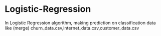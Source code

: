 # Logistic-Regression
In Logistic Regression algorithm, making prediction on classification data like (merge) churn_data.csv,internet_data.csv,customer_data.csv
